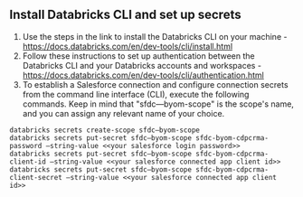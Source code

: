 ## Install Databricks CLI and set up secrets

1. Use the steps in the  link to install the Databricks CLI on your machine - https://docs.databricks.com/en/dev-tools/cli/install.html
2.  Follow these instructions to set up authentication between the Databricks CLI and your Databricks accounts and workspaces - https://docs.databricks.com/en/dev-tools/cli/authentication.html
3. To establish a Salesforce connection and configure connection secrets from the command line interface (CLI), execute the following commands. Keep in mind that "sfdc—byom-scope" is the scope's name, and you can assign any relevant name of your choice.

```
databricks secrets create-scope sfdc—byom-scope
databricks secrets put-secret sfdc—byom-scope sfdc-byom-cdpcrma-password —string-value <<your salesforce login password>>
databricks secrets put-secret sfdc—byom-scope sfdc-byom-cdpcrma-client-id —string-value <<your salesforce connected app client id>>
databricks secrets put-secret sfdc—byom-scope sfdc-byom-cdpcrma-client-secret —string-value <<your salesforce connected app client id>>
```